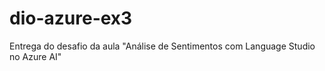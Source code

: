 # dio-azure-ex3
 Entrega do desafio da aula "Análise de Sentimentos com Language Studio no Azure AI" 
